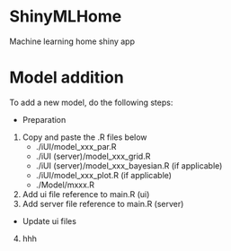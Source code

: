 # ShinyMLHome
Machine learning home shiny app

# Model addition
To add a new model, do the following steps:
* Preparation
1. Copy and paste the .R files below
    + ./iUI/model_xxx_par.R
    + ./iUI (server)/model_xxx_grid.R
    + ./iUI (server)/model_xxx_bayesian.R (if applicable)
    + ./iUI/model_xxx_plot.R (if applicable)
    + ./Model/mxxx.R
2. Add ui file reference to main.R (ui)
3. Add server file reference to main.R (server)
* Update ui files
4. hhh